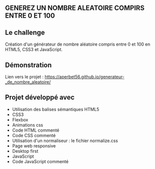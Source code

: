 ## GENEREZ UN NOMBRE ALEATOIRE COMPIRS ENTRE 0 ET 100

## Le challenge

Création d'un générateur de nombre aléatoire compris entre 0 et 100 en HTML5, CSS3 et JavaScript.

## Démonstration

Lien vers le projet : https://aperbet56.github.io/generateur-_de_nombre_aleatoire/

## Projet développé avec

- Utilisation des balises sémantiques HTML5
- CSS3
- Flexbox
- Animations css
- Code HTML commenté
- Code CSS commenté
- Utilisation d'un normaliseur : le fichier normalize.css
- Page web responsive
- Desktop first
- JavaScript
- Code JavaScript commenté
